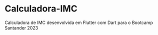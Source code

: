 # Calculadora-IMC
Calculadora de IMC desenvolvida em Flutter com Dart para o Bootcamp Santander 2023
